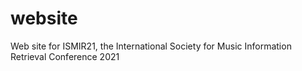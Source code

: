 # website
Web site for ISMIR21, the International Society for Music Information Retrieval Conference 2021
